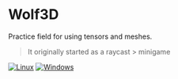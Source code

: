 # Wolf3D
Practice field for using tensors and meshes.

> It originally started as a raycast > minigame

[![Linux](https://github.com/Ena-Shepherd/Wolf3D/actions/workflows/Linux.yml/badge.svg)](https://github.com/Ena-Shepherd/Wolf3D/actions/workflows/Linux.yml)
[![Windows](https://github.com/Ena-Shepherd/Wolf3D/actions/workflows/cmake-multi-platform.yml/badge.svg)](https://github.com/Ena-Shepherd/Wolf3D/actions/workflows/cmake-multi-platform.yml)
